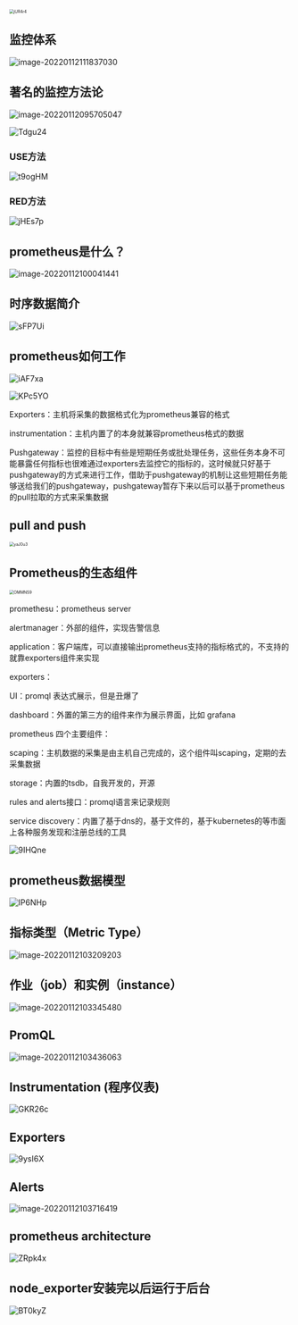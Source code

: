 <img src="https://cdn.jsdelivr.net/gh/kaihuacheng/images@master/uPic/jUR4r4.png" alt="jUR4r4" style="zoom:50%;" />

## 监控体系

![image-20220112111837030](https://cdn.jsdelivr.net/gh/kaihuacheng/images@master/uPic/image-20220112111837030.png)

## 著名的监控方法论

![image-20220112095705047](https://cdn.jsdelivr.net/gh/kaihuacheng/images@master/uPic/image-20220112095705047.png)

![Tdgu24](https://cdn.jsdelivr.net/gh/kaihuacheng/images@master/uPic/Tdgu24.png)

### USE方法

![t9ogHM](https://cdn.jsdelivr.net/gh/kaihuacheng/images@master/uPic/t9ogHM.png)

### RED方法

![jHEs7p](https://cdn.jsdelivr.net/gh/kaihuacheng/images@master/uPic/jHEs7p.png)

## prometheus是什么？

![image-20220112100041441](https://cdn.jsdelivr.net/gh/kaihuacheng/images@master/uPic/image-20220112100041441.png)

## 时序数据简介

![sFP7Ui](https://cdn.jsdelivr.net/gh/kaihuacheng/images@master/uPic/sFP7Ui.png)

## prometheus如何工作

![iAF7xa](https://cdn.jsdelivr.net/gh/kaihuacheng/images@master/uPic/iAF7xa.png)

![KPc5YO](https://cdn.jsdelivr.net/gh/kaihuacheng/images@master/uPic/KPc5YO.png)

Exporters：主机将采集的数据格式化为prometheus兼容的格式

instrumentation：主机内置了的本身就兼容prometheus格式的数据

Pushgateway：监控的目标中有些是短期任务或批处理任务，这些任务本身不可能暴露任何指标也很难通过exporters去监控它的指标的，这时候就只好基于pushgateway的方式来进行工作，借助于pushgateway的机制让这些短期任务能够送给我们的pushgateway，pushgateway暂存下来以后可以基于prometheus的pull拉取的方式来采集数据



## pull and push

<img src="https://cdn.jsdelivr.net/gh/kaihuacheng/images@master/uPic/yaJ0u3.png" alt="yaJ0u3" style="zoom:50%;" />



## Prometheus的生态组件

<img src="https://cdn.jsdelivr.net/gh/kaihuacheng/images@master/uPic/OMMNS9.png" alt="OMMNS9" style="zoom:50%;" />

promethesu：prometheus server

alertmanager：外部的组件，实现告警信息

application：客户端库，可以直接输出prometheus支持的指标格式的，不支持的就靠exporters组件来实现

exporters：

UI：promql 表达式展示，但是丑爆了

dashboard：外置的第三方的组件来作为展示界面，比如 grafana



prometheus 四个主要组件：

scaping：主机数据的采集是由主机自己完成的，这个组件叫scaping，定期的去采集数据

storage：内置的tsdb，自我开发的，开源

rules and alerts接口：promql语言来记录规则

service discovery：内置了基于dns的，基于文件的，基于kubernetes的等市面上各种服务发现和注册总线的工具

![9IHQne](https://cdn.jsdelivr.net/gh/kaihuacheng/images@master/uPic/9IHQne.png)

## prometheus数据模型

![IP6NHp](https://cdn.jsdelivr.net/gh/kaihuacheng/images@master/uPic/IP6NHp.png)

## 指标类型（Metric Type）

![image-20220112103209203](https://cdn.jsdelivr.net/gh/kaihuacheng/images@master/uPic/image-20220112103209203.png)

## 作业（job）和实例（instance）

![image-20220112103345480](https://cdn.jsdelivr.net/gh/kaihuacheng/images@master/uPic/image-20220112103345480.png)

## PromQL

![image-20220112103436063](https://cdn.jsdelivr.net/gh/kaihuacheng/images@master/uPic/image-20220112103436063.png)

## Instrumentation (程序仪表)

![GKR26c](https://cdn.jsdelivr.net/gh/kaihuacheng/images@master/uPic/GKR26c.png)

## Exporters

![9ysI6X](https://cdn.jsdelivr.net/gh/kaihuacheng/images@master/uPic/9ysI6X.png)

## Alerts

![image-20220112103716419](https://cdn.jsdelivr.net/gh/kaihuacheng/images@master/uPic/image-20220112103716419.png)

## prometheus	 architecture

![ZRpk4x](https://cdn.jsdelivr.net/gh/kaihuacheng/images@master/uPic/ZRpk4x.png)

## node_exporter安装完以后运行于后台

![BT0kyZ](https://cdn.jsdelivr.net/gh/kaihuacheng/images@master/uPic/BT0kyZ.png)

















